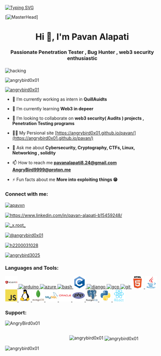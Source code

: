 
<a href="https://git.io/typing-svg"><img src="https://readme-typing-svg.demolab.com?font=Fira+Code&weight=700&size=30&duration=4999&pause=1000&color=F75D1B&width=435&lines=Welcome+to+my+cyber+space!   ++++(%E2%9D%81%C2%B4%E2%97%A1%60%E2%9D%81)" alt="Typing SVG" /></a>


[![MasterHead](https://media.giphy.com/media/xsCevAab5ufj37BeGR/giphy.gif)]
<h1 align="center">Hi 👋, I'm Pavan Alapati</h1>
<h3 align="center">Passionate Penetration Tester , Bug Hunter , web3 security enthusiastic</h3>
<img align="middle" alt="hacking" width="1000" src="https://media.giphy.com/media/v1.Y2lkPTc5MGI3NjExODQzM3RhY2Rxcmg4eWpmdzJxejdzNzBnMWwwdng3cHIydXM5dXZxMiZlcD12MV9pbnRlcm5hbF9naWZfYnlfaWQmY3Q9Zw/iGpHt2H22k1orjgT9b/giphy.gif">

<p align="left"> <img src="https://komarev.com/ghpvc/?username=angrybird0x01&label=Profile%20views&color=0e75b6&style=flat" alt="angrybird0x01" /> </p>

<p align="left"> <a href="https://github.com/ryo-ma/github-profile-trophy"><img src="https://github-profile-trophy.vercel.app/?username=angrybird0x01" alt="angrybird0x01" /></a> </p>

- 🔭 I’m currently working as intern in **QuillAuidts**

- 🌱 I’m currently learning **Web3 in depeer**

- 👯 I’m looking to collaborate on **web3 security( Audits ) projects , Penetration Testing programs**

- 👨‍💻 My Persional site [https://angrybird0x01.github.io/pavan/](https://angrybird0x01.github.io/pavan/)

- 💬 Ask me about **Cybersecurity, Cryptography, CTFs, Linux, Networking , solidity**

- 📫 How to reach me **pavanalapati8.24@gmail.com AngryBird9999@proton.me**

- ⚡ Fun facts about me **More into exploiting things 😁**

<h3 align="left">Connect with me:</h3>
<p align="left">
<a href="https://twitter.com/apavxn" target="blank"><img align="center" src="https://raw.githubusercontent.com/rahuldkjain/github-profile-readme-generator/master/src/images/icons/Social/twitter.svg" alt="apavxn" height="30" width="40" /></a>
  
<a href="https://linkedin.com/in/pavan-alapati-b15459248/" target="blank"><img align="center" src="https://raw.githubusercontent.com/rahuldkjain/github-profile-readme-generator/master/src/images/icons/Social/linked-in-alt.svg" alt="https://www.linkedin.com/in/pavan-alapati-b15459248/" height="30" width="40" /></a>

<a href="https://instagram.com/_x.root_" target="blank"><img align="center" src="https://raw.githubusercontent.com/rahuldkjain/github-profile-readme-generator/master/src/images/icons/Social/instagram.svg" alt="_x.root_" height="30" width="40" /></a>

<a href="https://medium.com/@angrybird0x01" target="blank"><img align="center" src="https://raw.githubusercontent.com/rahuldkjain/github-profile-readme-generator/master/src/images/icons/Social/medium.svg" alt="@angrybird0x01" height="30" width="40" /></a>

<a href="https://www.hackerrank.com/h2200031028" target="blank"><img align="center" src="https://raw.githubusercontent.com/rahuldkjain/github-profile-readme-generator/master/src/images/icons/Social/hackerrank.svg" alt="h2200031028" height="30" width="40" /></a>


<a href="https://discord.gg/angrybird3025" target="blank"><img align="center" src="https://raw.githubusercontent.com/rahuldkjain/github-profile-readme-generator/master/src/images/icons/Social/discord.svg" alt="angrybird3025" height="30" width="40" /></a>

</p>

<h3 align="left">Languages and Tools:</h3>
<p align="left"> <a href="https://angular.io" target="_blank" rel="noreferrer"> <img src="https://raw.githubusercontent.com/devicons/devicon/master/icons/angularjs/angularjs-original-wordmark.svg" alt="angularjs" width="40" height="40"/> </a> <a href="https://www.arduino.cc/" target="_blank" rel="noreferrer"> <img src="https://cdn.worldvectorlogo.com/logos/arduino-1.svg" alt="arduino" width="40" height="40"/> </a> <a href="https://azure.microsoft.com/en-in/" target="_blank" rel="noreferrer"> <img src="https://www.vectorlogo.zone/logos/microsoft_azure/microsoft_azure-icon.svg" alt="azure" width="40" height="40"/> </a> <a href="https://www.gnu.org/software/bash/" target="_blank" rel="noreferrer"> <img src="https://www.vectorlogo.zone/logos/gnu_bash/gnu_bash-icon.svg" alt="bash" width="40" height="40"/> </a> <a href="https://www.cprogramming.com/" target="_blank" rel="noreferrer"> <img src="https://raw.githubusercontent.com/devicons/devicon/master/icons/c/c-original.svg" alt="c" width="40" height="40"/> </a> <a href="https://www.djangoproject.com/" target="_blank" rel="noreferrer"> <img src="https://cdn.worldvectorlogo.com/logos/django.svg" alt="django" width="40" height="40"/> </a> <a href="https://cloud.google.com" target="_blank" rel="noreferrer"> <img src="https://www.vectorlogo.zone/logos/google_cloud/google_cloud-icon.svg" alt="gcp" width="40" height="40"/> </a> <a href="https://git-scm.com/" target="_blank" rel="noreferrer"> <img src="https://www.vectorlogo.zone/logos/git-scm/git-scm-icon.svg" alt="git" width="40" height="40"/> </a> <a href="https://www.w3.org/html/" target="_blank" rel="noreferrer"> <img src="https://raw.githubusercontent.com/devicons/devicon/master/icons/html5/html5-original-wordmark.svg" alt="html5" width="40" height="40"/> </a> <a href="https://www.java.com" target="_blank" rel="noreferrer"> <img src="https://raw.githubusercontent.com/devicons/devicon/master/icons/java/java-original.svg" alt="java" width="40" height="40"/> </a> <a href="https://developer.mozilla.org/en-US/docs/Web/JavaScript" target="_blank" rel="noreferrer"> <img src="https://raw.githubusercontent.com/devicons/devicon/master/icons/javascript/javascript-original.svg" alt="javascript" width="40" height="40"/> </a> <a href="https://www.linux.org/" target="_blank" rel="noreferrer"> <img src="https://raw.githubusercontent.com/devicons/devicon/master/icons/linux/linux-original.svg" alt="linux" width="40" height="40"/> </a> <a href="https://www.mongodb.com/" target="_blank" rel="noreferrer"> <img src="https://raw.githubusercontent.com/devicons/devicon/master/icons/mongodb/mongodb-original-wordmark.svg" alt="mongodb" width="40" height="40"/> </a> <a href="https://www.mysql.com/" target="_blank" rel="noreferrer"> <img src="https://raw.githubusercontent.com/devicons/devicon/master/icons/mysql/mysql-original-wordmark.svg" alt="mysql" width="40" height="40"/> </a> <a href="https://www.oracle.com/" target="_blank" rel="noreferrer"> <img src="https://raw.githubusercontent.com/devicons/devicon/master/icons/oracle/oracle-original.svg" alt="oracle" width="40" height="40"/> </a> <a href="https://www.php.net" target="_blank" rel="noreferrer"> <img src="https://raw.githubusercontent.com/devicons/devicon/master/icons/php/php-original.svg" alt="php" width="40" height="40"/> </a> <a href="https://www.postgresql.org" target="_blank" rel="noreferrer"> <img src="https://raw.githubusercontent.com/devicons/devicon/master/icons/postgresql/postgresql-original-wordmark.svg" alt="postgresql" width="40" height="40"/> </a> <a href="https://www.python.org" target="_blank" rel="noreferrer"> <img src="https://raw.githubusercontent.com/devicons/devicon/master/icons/python/python-original.svg" alt="python" width="40" height="40"/> </a> <a href="https://reactjs.org/" target="_blank" rel="noreferrer"> <img src="https://raw.githubusercontent.com/devicons/devicon/master/icons/react/react-original-wordmark.svg" alt="react" width="40" height="40"/> </a> </p>


<h3 align="left">Support:</h3>
<p><a href="https://www.buymeacoffee.com/AngryBird0x01"> <img align="left" src="https://cdn.buymeacoffee.com/buttons/v2/default-yellow.png" height="50" width="210" alt="AngryBird0x01" /></a></p><br><br>


<p><img align="left" src="https://github-readme-stats.vercel.app/api/top-langs?username=angrybird0x01&show_icons=true&locale=en&layout=compact" alt="angrybird0x01" /></p>

<p>&nbsp;<img align="center" src="https://github-readme-stats.vercel.app/api?username=angrybird0x01&show_icons=true&locale=en" alt="angrybird0x01" /></p>

<p><img align="center" src="https://github-readme-streak-stats.herokuapp.com/?user=angrybird0x01&" alt="angrybird0x01" /></p>
